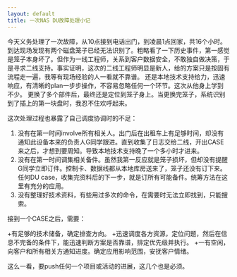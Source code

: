 ```yaml
---
layout: default
title: 一次NAS DU故障处理小记
---
```

今天义务处理了一次故障，从10点接到电话出门，到凌晨1点回家，共16个小时。
到达现场发现有两个磁盘笼子已经无法识别了。粗略看了一下历史事件，第一感觉是笼子本身坏了。但作为一线工程师，关系到客户数据安全，不敢独自做决策，于是寻求二线支持。事实证明，这次的二线工程师明显是新人，给的方案只是按固有流程走一遍，我等有现场经验的人一看就不靠谱。
还是本地技术支持给力，迅速响应，有清晰的plan一步步操作，不容易忽略任何一个环节。这次从他身上学到不少。
更换了多个部件后，最终还是定位到笼子身上。当更换完笼子，系统识别到了插上的第一块盘时，我忍不住欢呼起来。

这次处理过程也暴露了自己调度协调时的不足：
1. 没有在第一时间involve所有相关人。出门后在出租车上有足够时间，却没有通知此设备本来的负责人G同学跟进。直到收集了日志交给二线，开出CASE来之后，才想到要周知。导致本地技术支持晚了一个多小时才进来。
2. 没有在第一时间调集相关备件。虽然我第一反应就是笼子损坏，但却没有提醒G同学立即订件。控制卡、数据线都从本地库房送来了，笼子还没有订下来。任何DU case，收集完资料后的下一步，就是订所有可能备件。统筹方法在这里有充分的应用。
3. 没有整理好技术资料，有些用过多次的命令，在需要时无法立即找到，只能搜索。

接到一个CASE之后，需要：

+有足够的技术储备，确定排查方向。
+迅速调度各方资源，定位问题，然后在信息不完备的条件下，能迅速判断方案是否靠谱，排定优先级并执行。
+一有空闲，向客户和所有相关方通知进度。确定应用影响范围，安抚客户情绪。

这么一看，要push任何一个项目或活动的进展，这几个也是必须。
